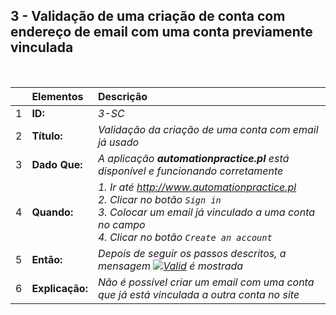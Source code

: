##  3 - Validação de uma criação de conta com endereço de email com uma conta previamente vinculada

<br>

|     | Elementos             | Descrição                                |
| :-- | :------------------- | :---------------------------------------------------------------------------------------- |
| 1   | **ID:**              | _3-SC_                                                                                  |
| 2   | **Título:**           | _Validação da criação de uma conta com email já usado_                                                |
| 3   | **Dado Que:**   | _A aplicação **automationpractice.pl** está disponível e funcionando corretamente_             |
| 4   | **Quando:**           | _1. Ir até http://www.automationpractice.pl <br> 2. Clicar no botão `Sign in` <br> 3. Colocar um email já vinculado a uma conta no campo <br> 4. Clicar no botão `Create an account`_ |
| 5   | **Então:** | _Depois de seguir os passos descritos, a mensagem [![Valid](https://img.shields.io/badge/An%20account%20using%20this%20email%20address%20has%20already%20been%20registered.%20Please%20enter%20a%20valid%20password%20or%20request%20a%20new%20one.-f3515c)](#) é mostrada_ |
| 6   | **Explicação:** | _Não é possível criar um email com uma conta que já está vinculada a outra conta no site_                      |